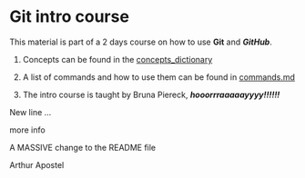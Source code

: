 # Git intro course

This material is part of a 2 days course on how to use **Git** and ***GitHub***.

1. Concepts can be found in the [concepts_dictionary](./concepts_dictionary.md)

2. A list of commands and how to use them can be found in [commands.md](./commands.md)

3. The intro course is taught by Bruna Piereck, ***hooorrraaaaayyyy!!!!!!***

New line ...

more info

A MASSIVE change to the README file

Arthur Apostel